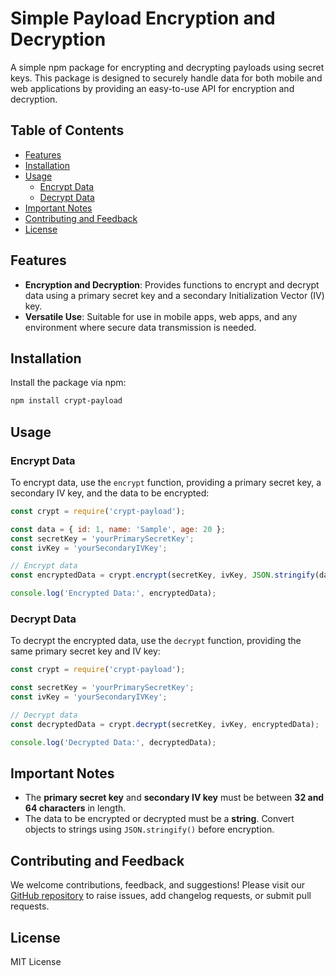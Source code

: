# Simple Payload Encryption and Decryption

A simple npm package for encrypting and decrypting payloads using secret keys. This package is designed to securely handle data for both mobile and web applications by providing an easy-to-use API for encryption and decryption.

## Table of Contents

- [Features](#features)
- [Installation](#installation)
- [Usage](#usage)
  - [Encrypt Data](#encrypt-data)
  - [Decrypt Data](#decrypt-data)
- [Important Notes](#important-notes)
- [Contributing and Feedback](#contributing-and-feedback)
- [License](#license)

## Features

- **Encryption and Decryption**: Provides functions to encrypt and decrypt data using a primary secret key and a secondary Initialization Vector (IV) key.
- **Versatile Use**: Suitable for use in mobile apps, web apps, and any environment where secure data transmission is needed.

## Installation

Install the package via npm:

```sh
npm install crypt-payload
```

## Usage

### Encrypt Data

To encrypt data, use the `encrypt` function, providing a primary secret key, a secondary IV key, and the data to be encrypted:

```js
const crypt = require('crypt-payload');

const data = { id: 1, name: 'Sample', age: 20 };
const secretKey = 'yourPrimarySecretKey';
const ivKey = 'yourSecondaryIVKey';

// Encrypt data
const encryptedData = crypt.encrypt(secretKey, ivKey, JSON.stringify(data));

console.log('Encrypted Data:', encryptedData);
```

### Decrypt Data

To decrypt the encrypted data, use the `decrypt` function, providing the same primary secret key and IV key:

```js
const crypt = require('crypt-payload');

const secretKey = 'yourPrimarySecretKey';
const ivKey = 'yourSecondaryIVKey';

// Decrypt data
const decryptedData = crypt.decrypt(secretKey, ivKey, encryptedData);

console.log('Decrypted Data:', decryptedData);
```

## Important Notes

- The **primary secret key** and **secondary IV key** must be between **32 and 64 characters** in length.
- The data to be encrypted or decrypted must be a **string**. Convert objects to strings using `JSON.stringify()` before encryption.

## Contributing and Feedback

We welcome contributions, feedback, and suggestions! Please visit our [GitHub repository](https://github.com/rawalakshay/crypt_payload) to raise issues, add changelog requests, or submit pull requests.

## License

MIT License
